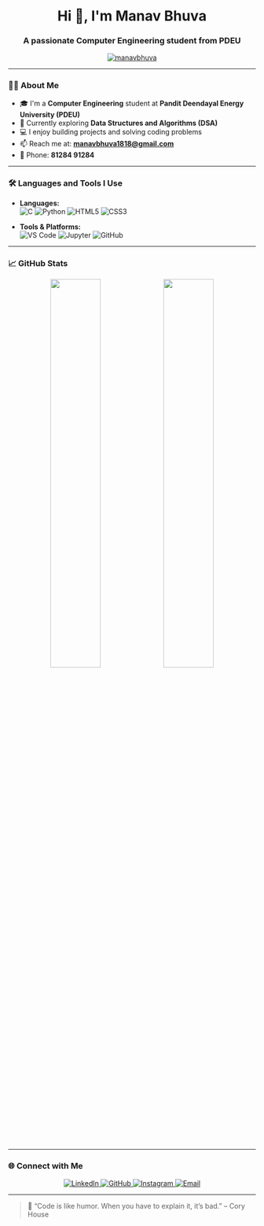 <h1 align="center">Hi 👋, I'm Manav Bhuva</h1>
<h3 align="center">A passionate Computer Engineering student from PDEU</h3>

<p align="center">
  <a href="https://github.com/manavbhuva"><img src="https://komarev.com/ghpvc/?username=manavbhuva&label=Profile%20views&color=0e75b6&style=flat" alt="manavbhuva" /></a>
</p>

---

### 👨‍💻 About Me

- 🎓 I'm a **Computer Engineering** student at **Pandit Deendayal Energy University (PDEU)**
- 🌱 Currently exploring **Data Structures and Algorithms (DSA)**
- 💻 I enjoy building projects and solving coding problems
- 📫 Reach me at: **manavbhuva1818@gmail.com**
- 📱 Phone: **81284 91284**

---

### 🛠️ Languages and Tools I Use

- **Languages:**  
  ![C](https://img.shields.io/badge/-C-000?&logo=C&logoColor=A8B9CC)
  ![Python](https://img.shields.io/badge/-Python-000?&logo=Python&logoColor=3776AB)
  ![HTML5](https://img.shields.io/badge/-HTML5-000?&logo=HTML5)
  ![CSS3](https://img.shields.io/badge/-CSS3-000?&logo=CSS3&logoColor=1572B6)

- **Tools & Platforms:**  
  ![VS Code](https://img.shields.io/badge/-VS%20Code-000?&logo=visual-studio-code&logoColor=007ACC)
  ![Jupyter](https://img.shields.io/badge/-Jupyter-000?&logo=Jupyter)
  ![GitHub](https://img.shields.io/badge/-GitHub-000?&logo=github)

---

### 📈 GitHub Stats

<p align="center">
  <img src="https://github-readme-stats.vercel.app/api?username=manavbhuva&show_icons=true&theme=radical" width="45%" />
  <img src="https://github-readme-stats.vercel.app/api/top-langs/?username=manavbhuva&layout=compact&theme=radical" width="45%" />
</p>

---

### 🌐 Connect with Me

<p align="center">
  <a href=https://www.linkedin.com/in/bhuva-manav-6b5279290?utm_source=share&utm_campaign=share_via&utm_content=profile&utm_medium=ios_app target="_blank">
    <img alt="LinkedIn" src="https://img.shields.io/badge/LinkedIn-blue?logo=linkedin&logoColor=white&style=for-the-badge" />
  </a>
  <a href="https://github.com/24bcp395" target="_blank">
    <img alt="GitHub" src="https://img.shields.io/badge/GitHub-000?logo=github&logoColor=white&style=for-the-badge" />
  </a>
  <a href="https://www.instagram.com/manav_bhuva_1818/" target="_blank">
    <img alt="Instagram" src="https://img.shields.io/badge/Instagram-E4405F?logo=instagram&logoColor=white&style=for-the-badge" />
  </a>
  <a href="mailto:manavbhuva1818@gmail.com">
    <img alt="Email" src="https://img.shields.io/badge/Email-D14836?logo=gmail&logoColor=white&style=for-the-badge" />
  </a>
</p>

---

> 🚀 “Code is like humor. When you have to explain it, it’s bad.” – Cory House


<!--
**24bcp395/24bcp395** is a ✨ _special_ ✨ repository because its `README.md` (this file) appears on your GitHub profile.

Here are some ideas to get you started:

- 🔭 I’m currently working on ...
- 🌱 I’m currently learning ...
- 👯 I’m looking to collaborate on ...
- 🤔 I’m looking for help with ...
- 💬 Ask me about ...
- 📫 How to reach me: ...
- 😄 Pronouns: ...
- ⚡ Fun fact: ...
-->
